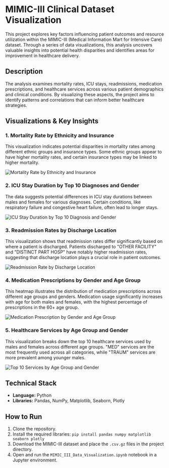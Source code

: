 # MIMIC-III Clinical Dataset Visualization

This project explores key factors influencing patient outcomes and resource utilization within the MIMIC-III (Medical Information Mart for Intensive Care) dataset. Through a series of data visualizations, this analysis uncovers valuable insights into potential health disparities and identifies areas for improvement in healthcare delivery.

## Description

The analysis examines mortality rates, ICU stays, readmissions, medication prescriptions, and healthcare services across various patient demographics and clinical conditions. By visualizing these aspects, the project aims to identify patterns and correlations that can inform better healthcare strategies.

## Visualizations & Key Insights

### 1. Mortality Rate by Ethnicity and Insurance
This visualization indicates potential disparities in mortality rates among different ethnic groups and insurance types. Some ethnic groups appear to have higher mortality rates, and certain insurance types may be linked to higher mortality.

![Mortality Rate by Ethnicity and Insurance](https://i.imgur.com/71jFMLw.png)

### 2. ICU Stay Duration by Top 10 Diagnoses and Gender
The data suggests potential differences in ICU stay durations between males and females for various diagnoses. Certain conditions, like respiratory failure and congestive heart failure, often lead to longer stays.

![ICU Stay Duration by Top 10 Diagnosis and Gender](https://i.imgur.com/kP4p2v8.png)

### 3. Readmission Rates by Discharge Location
This visualization shows that readmission rates differ significantly based on where a patient is discharged. Patients discharged to "OTHER FACILITY" and "DISTINCT PART HOSP" have notably higher readmission rates, suggesting that discharge location plays a crucial role in patient outcomes.

![Readmission Rate by Discharge Location](https://i.imgur.com/9K0qK0m.png)

### 4. Medication Prescriptions by Gender and Age Group
This heatmap illustrates the distribution of medication prescriptions across different age groups and genders. Medication usage significantly increases with age for both males and females, with the highest percentage of prescriptions in the 60+ age group.

![Medication Prescription by Gender and Age Group](https://i.imgur.com/L1N38rO.png)

### 5. Healthcare Services by Age Group and Gender
This visualization breaks down the top 10 healthcare services used by males and females across different age groups. "MED" services are the most frequently used across all categories, while "TRAUM" services are more prevalent among younger males.

![Top 10 Services by Age Group and Gender](https://i.imgur.com/UfG77k2.png)

## Technical Stack
* **Language:** Python
* **Libraries:** Pandas, NumPy, Matplotlib, Seaborn, Plotly

## How to Run
1.  Clone the repository.
2.  Install the required libraries: `pip install pandas numpy matplotlib seaborn plotly`
3.  Download the MIMIC-III dataset and place the `.csv.gz` files in the project directory.
4.  Open and run the `MIMIC_III_Data_Visualization.ipynb` notebook in a Jupyter environment.

